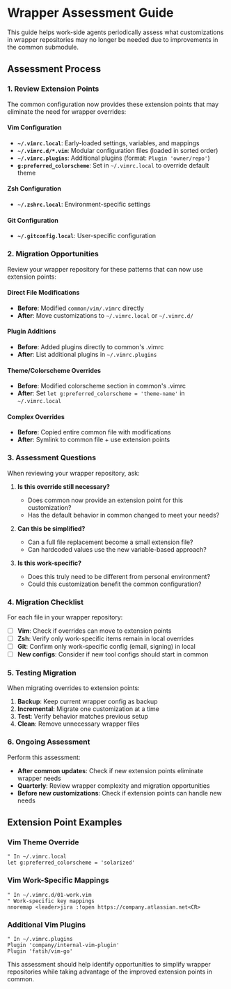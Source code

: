 # Wrapper Assessment Guide

This guide helps work-side agents periodically assess what customizations in wrapper repositories may no longer be needed due to improvements in the common submodule.

## Assessment Process

### 1. Review Extension Points

The common configuration now provides these extension points that may eliminate the need for wrapper overrides:

#### Vim Configuration
- **`~/.vimrc.local`**: Early-loaded settings, variables, and mappings
- **`~/.vimrc.d/*.vim`**: Modular configuration files (loaded in sorted order)
- **`~/.vimrc.plugins`**: Additional plugins (format: `Plugin 'owner/repo'`)
- **`g:preferred_colorscheme`**: Set in `~/.vimrc.local` to override default theme

#### Zsh Configuration  
- **`~/.zshrc.local`**: Environment-specific settings

#### Git Configuration
- **`~/.gitconfig.local`**: User-specific configuration

### 2. Migration Opportunities

Review your wrapper repository for these patterns that can now use extension points:

#### Direct File Modifications
- **Before**: Modified `common/vim/.vimrc` directly
- **After**: Move customizations to `~/.vimrc.local` or `~/.vimrc.d/`

#### Plugin Additions
- **Before**: Added plugins directly to common's .vimrc
- **After**: List additional plugins in `~/.vimrc.plugins`

#### Theme/Colorscheme Overrides
- **Before**: Modified colorscheme section in common's .vimrc  
- **After**: Set `let g:preferred_colorscheme = 'theme-name'` in `~/.vimrc.local`

#### Complex Overrides
- **Before**: Copied entire common file with modifications
- **After**: Symlink to common file + use extension points

### 3. Assessment Questions

When reviewing your wrapper repository, ask:

1. **Is this override still necessary?**
   - Does common now provide an extension point for this customization?
   - Has the default behavior in common changed to meet your needs?

2. **Can this be simplified?**
   - Can a full file replacement become a small extension file?
   - Can hardcoded values use the new variable-based approach?

3. **Is this work-specific?**
   - Does this truly need to be different from personal environment?
   - Could this customization benefit the common configuration?

### 4. Migration Checklist

For each file in your wrapper repository:

- [ ] **Vim**: Check if overrides can move to extension points
- [ ] **Zsh**: Verify only work-specific items remain in local overrides  
- [ ] **Git**: Confirm only work-specific config (email, signing) in local
- [ ] **New configs**: Consider if new tool configs should start in common

### 5. Testing Migration

When migrating overrides to extension points:

1. **Backup**: Keep current wrapper config as backup
2. **Incremental**: Migrate one customization at a time
3. **Test**: Verify behavior matches previous setup
4. **Clean**: Remove unnecessary wrapper files

### 6. Ongoing Assessment

Perform this assessment:
- **After common updates**: Check if new extension points eliminate wrapper needs
- **Quarterly**: Review wrapper complexity and migration opportunities  
- **Before new customizations**: Check if extension points can handle new needs

## Extension Point Examples

### Vim Theme Override
```vim
" In ~/.vimrc.local
let g:preferred_colorscheme = 'solarized'
```

### Vim Work-Specific Mappings
```vim
" In ~/.vimrc.d/01-work.vim
" Work-specific key mappings
nnoremap <leader>jira :!open https://company.atlassian.net<CR>
```

### Additional Vim Plugins
```vim
" In ~/.vimrc.plugins
Plugin 'company/internal-vim-plugin'
Plugin 'fatih/vim-go'
```

This assessment should help identify opportunities to simplify wrapper repositories while taking advantage of the improved extension points in common.